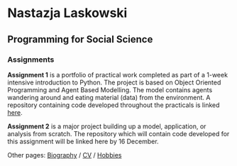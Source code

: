 # **Nastazja Laskowski**
## Programming for Social Science
### Assignments 

**Assignment 1** is a portfolio of practical work completed as part of a 1-week intensive introduction to Python. The project is based on Object Oriented Programming and Agent Based Modelling. The model contains agents wandering around and eating material (data) from the environment. A repository containing code developed throughout the practicals is linked [here](https://github.com/nastazja/5995practicals/tree/master/Assignment%201).

**Assignment 2** is a major project building up a model, application, or analysis from scratch. The repository which will contain code developed for this assignment will be linked here by 16 December.

Other pages: [Biography](https://nastazja.github.io/) / [CV](https://nastazja.github.io/CV/) / [Hobbies](https://nastazja.github.io/hobbies)
